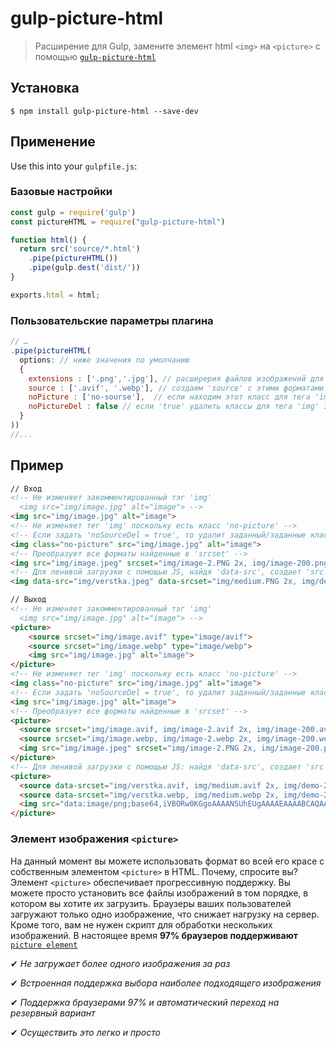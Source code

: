 # gulp-picture-html

> Расширение для Gulp, замените элемент html `<img>` на `<picture>` с помощью [`gulp-picture-html`](https://github.com/WpWebr/gulp-picture-html)

## Установка

```
$ npm install gulp-picture-html --save-dev
```

## Применение

Use this into your `gulpfile.js`:

### Базовые настройки

```js
const gulp = require('gulp')
const pictureHTML = require("gulp-picture-html")

function html() {
  return src('source/*.html')
    .pipe(pictureHTML())
    .pipe(gulp.dest('dist/'))
}

exports.html = html;
```

### Пользовательские параметры плагина

```js
// …
.pipe(pictureHTML(      
  options: // ниже значения по умолчанию
  {
    extensions : ['.png','.jpg'], // расширерия файлов изображений для которых создаем 'picture'
    source : ['.avif', '.webp'], // создаем 'source' с этими форматами      
    noPicture : ['no-sourse'],  // если находим этот класс для тега 'img', то не создаем 'picture' (можно ставить несколько классов)
    noPictureDel : false // если 'true' удалить классы для тега 'img' заданные в 'noSource:[]'
  }
))
//...

```
## Пример

```html
// Вход
<!-- Не изменяет закомментированный тэг 'img'
  <img src="img/image.jpg" alt="image"> -->
<img src="img/image.jpg" alt="image">
<!-- Не изменяет тег 'img' поскольку есть класс 'no-picture' -->
<!-- Если задать 'noSourceDel = true', то удалит заданный/заданные классы в 'noSource:[]' -->
<img class="no-picture" src="img/image.jpg" alt="image">
<!-- Преобразует все форматы найденные в 'srcset' -->
<img src="img/image.jpeg" srcset="img/image-2.PNG 2x, img/image-200.png 200w" width="500" height="300">
<!-- Для ленивой загрузки с помощью JS, найдя 'data-src', создает 'src' и 'srcset' c 'data:image/png;...' -->
<img data-src="img/verstka.jpeg" data-srcset="img/medium.PNG 2x, img/demo-200px.png 200w" width="500" height="300">
```
```html
// Выход
<!-- Не изменяет закомментированный тэг 'img'
  <img src="img/image.jpg" alt="image"> -->
<picture>
    <source srcset="img/image.avif" type="image/avif">
    <source srcset="img/image.webp" type="image/webp">
    <img src="img/image.jpg" alt="image">
</picture>
<!-- Не изменяет тег 'img' поскольку есть класс 'no-picture' -->
<img class="no-picture" src="img/image.jpg" alt="image">
<!-- Если задать 'noSourceDel = true', то удалит заданный/заданные классы в 'noSource:[]' -->
<img src="img/image.jpg" alt="image">
<!-- Преобразует все форматы найденные в 'srcset' -->
<picture>
  <source srcset="img/image.avif, img/image-2.avif 2x, img/image-200.avif 200w" type="image/avif">  
  <source srcset="img/image.webp, img/image-2.webp 2x, img/image-200.webp 200w" type="image/webp">  
  <img src="img/image.jpeg" srcset="img/image-2.PNG 2x, img/image-200.png 200w" width="500" height="300">
</picture>
<!-- Для ленивой загрузки с помощью JS: найдя 'data-src', создает 'src' и 'srcset' c 'data:image/png;...' -->
<picture>
  <source data-srcset="img/verstka.avif, img/medium.avif 2x, img/demo-200px.avif 200w" srcset="data:image/png;base64,iVBORw0KGgoAAAANSUhEUgAAAAEAAAABCAQAAAC1HAwCAAAAC0lEQVR42mNkYAAAAAYAAjCB0C8AAAAASUVORK5CYII=" type="image/avif">  
  <source data-srcset="img/verstka.webp, img/medium.webp 2x, img/demo-200px.webp 200w" srcset="data:image/png;base64,iVBORw0KGgoAAAANSUhEUgAAAAEAAAABCAQAAAC1HAwCAAAAC0lEQVR42mNkYAAAAAYAAjCB0C8AAAAASUVORK5CYII=" type="image/webp">  
  <img src="data:image/png;base64,iVBORw0KGgoAAAANSUhEUgAAAAEAAAABCAQAAAC1HAwCAAAAC0lEQVR42mNkYAAAAAYAAjCB0C8AAAAASUVORK5CYII=" data-src="img/verstka.jpeg" data-srcset="img/medium.PNG 2x, img/demo-200px.png 200w" width="500" height="300">
</picture>
```

### Элемент изображения `<picture>`
На данный момент вы можете использовать формат во всей его красе с собственным элементом `<picture>` в HTML. Почему, спросите вы? Элемент `<picture>` обеспечивает прогрессивную поддержку. Вы можете просто установить все файлы изображений в том порядке, в котором вы хотите их загрузить. Браузеры ваших пользователей загружают только одно изображение, что снижает нагрузку на сервер. Кроме того, вам не нужен скрипт для обработки нескольких изображений.
В настоящее время **97% браузеров поддерживают** [`picture element`](https://caniuse.com/?search=picture)

✔ *Не загружает более одного изображения за раз*

✔ *Встроенная поддержка выбора наиболее подходящего изображения*

✔ *Поддержка браузерами 97% и автоматический переход на резервный вариант*

✔ *Осуществить это легко и просто*